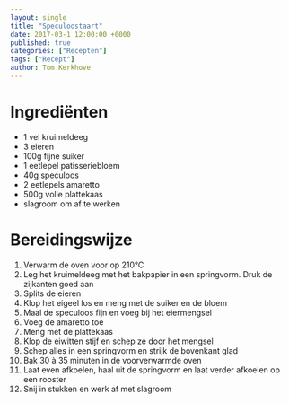 ```yaml
---
layout: single
title: "Speculoostaart"
date: 2017-03-1 12:00:00 +0000
published: true
categories: ["Recepten"]
tags: ["Recept"]
author: Tom Kerkhove
---
```


# Ingrediënten

- 1 vel kruimeldeeg
- 3 eieren
- 100g fijne suiker
- 1 eetlepel patisseriebloem
- 40g speculoos
- 2 eetlepels amaretto
- 500g volle plattekaas
- slagroom om af te werken

# Bereidingswijze

1. Verwarm de oven voor op 210°C
2. Leg het kruimeldeeg met het bakpapier in een springvorm. Druk de zijkanten goed aan
3. Splits de eieren
4. Klop het eigeel los en meng met de suiker en de bloem
5. Maal de speculoos fijn en voeg bij het eiermengsel
6. Voeg de amaretto toe
7. Meng met de plattekaas
8. Klop de eiwitten stijf en schep ze door het mengsel
9. Schep alles in een springvorm en strijk de bovenkant glad
10. Bak 30 à 35 minuten in de voorverwarmde oven
11. Laat even afkoelen, haal uit de springvorm en laat verder afkoelen op een rooster
12. Snij in stukken en werk af met slagroom